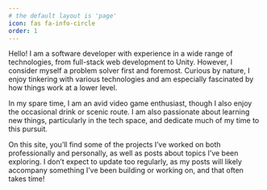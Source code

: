 ```yaml
---
# the default layout is 'page'
icon: fas fa-info-circle
order: 1
---
```


Hello! I am a software developer with experience in a wide range of technologies, from full-stack web development to 
Unity. However, I consider myself a problem solver first and foremost. Curious by nature, I enjoy tinkering with various 
technologies and am especially fascinated by how things work at a lower level.

In my spare time, I am an avid video game enthusiast, though I also enjoy the occasional drink or scenic route. I am 
also passionate about learning new things, particularly in the tech space, and dedicate much of my time to this pursuit.

On this site, you’ll find some of the projects I’ve worked on both professionally and personally, as well as posts about
topics I’ve been exploring. I don’t expect to update too regularly, as my posts will likely accompany something I’ve 
been building or working on, and that often takes time!
